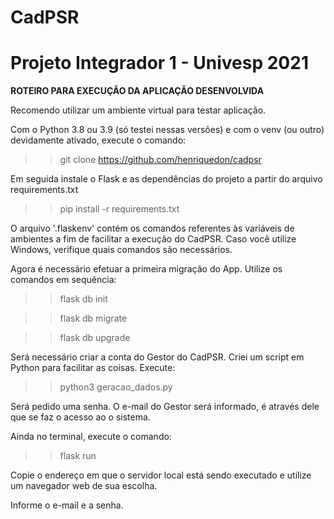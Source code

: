 # CadPSR
# Projeto Integrador 1 - Univesp 2021

**ROTEIRO PARA EXECUÇÃO DA APLICAÇÃO DESENVOLVIDA**

Recomendo utilizar um ambiente virtual para testar aplicação.

Com o Python 3.8 ou 3.9 (só testei nessas versões) e com o venv (ou outro) devidamente ativado, execute o comando:

>> git clone https://github.com/henriquedon/cadpsr

Em seguida instale o Flask e as dependências do projeto a partir do arquivo requirements.txt

>> pip install -r requirements.txt

O arquivo '.flaskenv' contém os comandos referentes às variáveis de ambientes a fim de facilitar a execução do CadPSR. Caso você utilize Windows,
verifique quais comandos são necessários.

Agora é necessário efetuar a primeira migração do App. Utilize os comandos em sequência:

>> flask db init

>> flask db migrate

>> flask db upgrade

Será necessário criar a conta do Gestor do CadPSR. Criei um script em Python para facilitar as coisas. Execute:

>> python3 geracao_dados.py

Será pedido uma senha. O e-mail do Gestor será informado, é através dele que se faz o acesso ao o sistema.

Ainda no terminal, execute o comando:

>> flask run

Copie o endereço em que o servidor local está sendo executado e utilize um navegador web de sua escolha.

Informe o e-mail e a senha.


